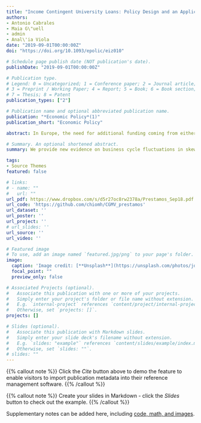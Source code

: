 ```yaml
---
title: "Income Contingent University Loans: Policy Design and an Application to Spain"
authors:
- Antonio Cabrales
- Maia G\"uell
- admin
- Anal\'ia Viola
date: "2019-09-01T00:00:00Z"
doi: "https://doi.org/10.1093/epolic/eiz010"

# Schedule page publish date (NOT publication's date).
publishDate: "2019-09-01T00:00:00Z"

# Publication type.
# Legend: 0 = Uncategorized; 1 = Conference paper; 2 = Journal article;
# 3 = Preprint / Working Paper; 4 = Report; 5 = Book; 6 = Book section;
# 7 = Thesis; 8 = Patent
publication_types: ["2"]

# Publication name and optional abbreviated publication name.
publication: "*Economic Policy*(1)"
publication_short: "Economic Policy"

abstract: In Europe, the need for additional funding coming from either budget cuts and/or increased costs due to increased competition in university quality has reopened the debate on the financing of university systems. An attractive alternative to the current general-tax-financed subsidies is Income Contingent Loans (ICL), a flexible scheme that puts more weight on private resources while enhancing progressivity. One challenge of the viability of ICL systems is the functioning of the labor market for university graduates. This paper offers a general analysis of the economics of ICL, followed by an application to Spain. We set up a loan laboratory in which we can explore the distributional effects of different loan systems to finance tertiary education at current costs as well as to increase university funding to improve its quality. We use simulated lifetime earnings of graduates matching the dynamics of employment and earnings in the Spanish administrative social security data to calculate the burden of introducing ICL for individuals at different points of the earnings distribution and for the government. We find that (1) our proposed structure is highly progressive under all specifications, with the top quarter of the distribution paying close to the full amount of the tuition and the bottom 10% paying almost no tuition and (2) the share of total university education subsidized by the government is between 16 and 56 percentage points less than under the current system.

# Summary. An optional shortened abstract.
summary: We provide new evidence on business cycle fluctuations in skewed labor income risk in the United States, Germany, Sweden, and France.

tags:
- Source Themes
featured: false

# links:
# - name: ""
#   url: ""
url_pdf: https://www.dropbox.com/s/d5r27oc8rw2378a/Prestamos_Sep18.pdf
url_code: 'https://github.com/chiomh/CGMV_prestamos'
url_dataset: ''
url_poster: ''
url_project: ''
# url_slides: ''
url_source: ''
url_video: ''

# Featured image
# To use, add an image named `featured.jpg/png` to your page's folder. 
image:
  caption: 'Image credit: [**Unsplash**](https://unsplash.com/photos/jdD8gXaTZsc)'
  focal_point: ""
  preview_only: false

# Associated Projects (optional).
#   Associate this publication with one or more of your projects.
#   Simply enter your project's folder or file name without extension.
#   E.g. `internal-project` references `content/project/internal-project/index.md`.
#   Otherwise, set `projects: []`.
projects: []

# Slides (optional).
#   Associate this publication with Markdown slides.
#   Simply enter your slide deck's filename without extension.
#   E.g. `slides: "example"` references `content/slides/example/index.md`.
#   Otherwise, set `slides: ""`.
# slides: ""
---
```


{{% callout note %}}
Click the *Cite* button above to demo the feature to enable visitors to import publication metadata into their reference management software.
{{% /callout %}}

{{% callout note %}}
Create your slides in Markdown - click the *Slides* button to check out the example.
{{% /callout %}}

Supplementary notes can be added here, including [code, math, and images](https://wowchemy.com/docs/writing-markdown-latex/).
